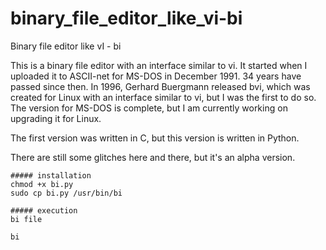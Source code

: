# binary_file_editor_like_vi-bi
Binary file editor like vI - bi

This is a binary file editor with an interface similar to vi. It started when I uploaded it to ASCII-net for MS-DOS in December 1991. 34 years have passed since then. In 1996, Gerhard Buergmann released bvi, which was created for Linux with an interface similar to vi, but I was the first to do so. The version for MS-DOS is complete, but I am currently working on upgrading it for Linux.

The first version was written in C, but this version is written in Python.

There are still some glitches here and there, but it's an alpha version.

```
##### installation
chmod +x bi.py
sudo cp bi.py /usr/bin/bi

##### execution
bi file

bi
